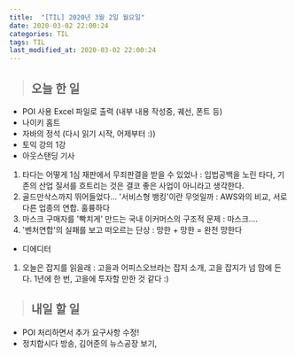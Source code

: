 ```yaml
---
title:  "[TIL] 2020년 3월 2일 월요일"
date: 2020-03-02 22:00:24
categories: TIL
tags: TIL
last_modified_at: 2020-03-02 22:00:24
---
```


>## 오늘 한 일   

- POI 사용 Excel 파일로 출력 (내부 내용 작성중, 궤선, 폰트 등)
- 나이키 홈트
- 자바의 정석 (다시 읽기 시작, 어제부터 :))
- 토익 강의 1강
- 아웃스탠딩 기사
1. 타다는 어떻게 1심 재판에서 무죄판결을 받을 수 있었나 : 입법공백을 노린 타다, 기존의 산업 질서를 흐트리는 것은 결코 좋은 사업이 아니라고 생각한다.
2. 골드만삭스까지 뛰어들었다... '서비스형 뱅킹'이란 무엇일까 : AWS와의 비교, 서로 다른 업종의 연합. 훌륭하다
3. 마스크 구매자를 '빡치게' 만드는 국내 이커머스의 구조적 문제 : 마스크....
4. '벤처연합'의 실패를 보고 떠오르는 단상 : 망한 + 망한 = 완전 망한다

- 디에디터
1. 오늘은 잡지를 읽을래 : 고을과 어피스오브라는 잡지 소개, 고을 잡지가 넘 맘에 든다. 1년에 한 번, 고을에 투자할 만한 것 같다 :)

>## 내일 할 일

- POI 처리하면서 추가 요구사항 수정!
- 정치합시다 방송, 김어준의 뉴스공장 보기,
